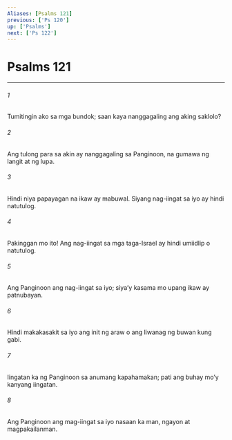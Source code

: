 ```yaml
---
Aliases: [Psalms 121]
previous: ['Ps 120']
up: ['Psalms']
next: ['Ps 122']
---
```

# Psalms 121

***






















###### 1 










Tumitingin ako sa mga bundok; saan kaya nanggagaling ang aking saklolo? 





















###### 2 










Ang tulong para sa akin ay nanggagaling sa Panginoon, na gumawa ng langit at ng lupa. 





















###### 3 










Hindi niya papayagan na ikaw ay mabuwal. Siyang nag-iingat sa iyo ay hindi natutulog. 





















###### 4 










Pakinggan mo ito! Ang nag-iingat sa mga taga-Israel ay hindi umiidlip o natutulog. 





















###### 5 










Ang Panginoon ang nag-iingat sa iyo; siyaʼy kasama mo upang ikaw ay patnubayan. 





















###### 6 










Hindi makakasakit sa iyo ang init ng araw o ang liwanag ng buwan kung gabi. 





















###### 7 










Iingatan ka ng Panginoon sa anumang kapahamakan; pati ang buhay moʼy kanyang iingatan. 





















###### 8 










Ang Panginoon ang mag-iingat sa iyo nasaan ka man, ngayon at magpakailanman.

